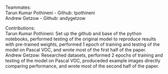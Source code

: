 Teammates:
<br />Tarun Kumar Pothineni - Github: tpothineni
<br />Andrew Getzow - Github: andygetzow

Contributions:
<br />Tarun Kumar Pothineni: Set up the github and base of the python notebooks, performed testing of the original model to reproduce results with pre-trained weights, performed 1 epoch of training and testing of the model on Pascal VOC, and wrote most of the first half of the paper.
<br />Andrew Getzow: Researched datasets, performed 2 epochs of training and testing of the model on Pascal VOC, produceded example images directly comparing performance, and wrote most of the second half of the paper.
